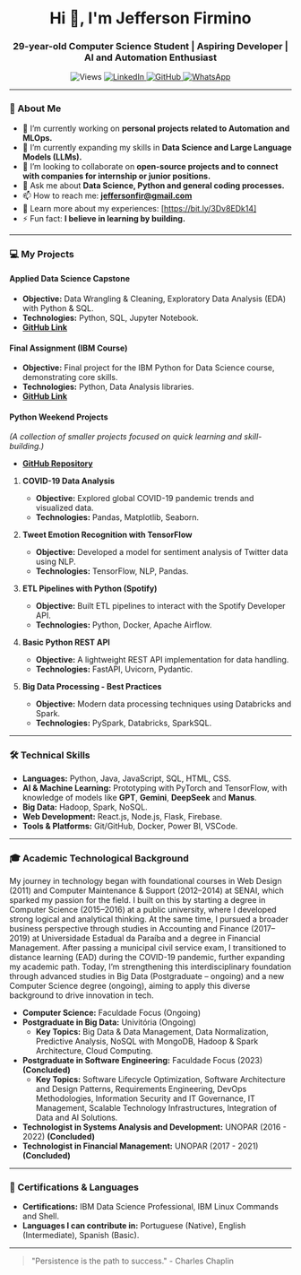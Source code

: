 <h1 align="center">Hi 👋, I'm Jefferson Firmino</h1>

<h3 align="center">29-year-old Computer Science Student | Aspiring Developer | AI and Automation Enthusiast</h3>

<p align="center">
  <img src="https://komarev.com/ghpvc/?username=jeffthedeveloper&label=Profile%20views&color=0e75b6&style=flat" alt="Views"/>
  <a href="https://www.linkedin.com/in/professorjefferson" target="_blank">
    <img alt="LinkedIn" src="https://img.shields.io/badge/LinkedIn-0077B5?style=for-the-badge&logo=linkedin&logoColor=white"/>
  </a>
  <a href="https://github.com/jeffthedeveloper" target="_blank">
    <img alt="GitHub" src="https://img.shields.io/badge/GitHub-100000?style=for-the-badge&logo=github&logoColor=white"/>
  </a>
  <a href="https://api.whatsapp.com/send?phone=83996258911&text=Whatsapp" target="_blank">
    <img alt="WhatsApp" src="https://img.shields.io/badge/WhatsApp-25D366?style=for-the-badge&logo=whatsapp&logoColor=white"/>
  </a>
</p>

---

### 🚀 About Me

- 🔭 I’m currently working on **personal projects related to Automation and MLOps.**
- 🌱 I’m currently expanding my skills in **Data Science and Large Language Models (LLMs).**
- 👯 I’m looking to collaborate on **open-source projects and to connect with companies for internship or junior positions.**
- 💬 Ask me about **Data Science, Python and general coding processes.**
- 📫 How to reach me: **jeffersonfir@gmail.com**
- 📄 Learn more about my experiences: [https://bit.ly/3Dv8EDk14]
- ⚡ Fun fact: **I believe in learning by building.**

---

### 💻 My Projects

#### **Applied Data Science Capstone**
- **Objective:** Data Wrangling & Cleaning, Exploratory Data Analysis (EDA) with Python & SQL.
- **Technologies:** Python, SQL, Jupyter Notebook.
- **[GitHub Link](https://github.com/jeffthedeveloper/Applied-Data-Science-Capstone-End-to-End-Analysis-with-Python-SQL-and-Machine-Learning)**

#### **Final Assignment (IBM Course)**
- **Objective:** Final project for the IBM Python for Data Science course, demonstrating core skills.
- **Technologies:** Python, Data Analysis libraries.
- **[GitHub Link](https://github.com/jeffthedeveloper/Final-Assignment)**

#### **Python Weekend Projects**
*(A collection of smaller projects focused on quick learning and skill-building.)*
- **[GitHub Repository](https://github.com/jeffthedeveloper/Python-Weekend-Projects)**

1.  **COVID-19 Data Analysis**
    - **Objective:** Explored global COVID-19 pandemic trends and visualized data.
    - **Technologies:** Pandas, Matplotlib, Seaborn.

2.  **Tweet Emotion Recognition with TensorFlow**
    - **Objective:** Developed a model for sentiment analysis of Twitter data using NLP.
    - **Technologies:** TensorFlow, NLP, Pandas.

3.  **ETL Pipelines with Python (Spotify)**
    - **Objective:** Built ETL pipelines to interact with the Spotify Developer API.
    - **Technologies:** Python, Docker, Apache Airflow.

4.  **Basic Python REST API**
    - **Objective:** A lightweight REST API implementation for data handling.
    - **Technologies:** FastAPI, Uvicorn, Pydantic.

5.  **Big Data Processing - Best Practices**
    - **Objective:** Modern data processing techniques using Databricks and Spark.
    - **Technologies:** PySpark, Databricks, SparkSQL.

---

### 🛠️ Technical Skills

- **Languages:** Python, Java, JavaScript, SQL, HTML, CSS.
- **AI & Machine Learning:** Prototyping with PyTorch and TensorFlow, with knowledge of models like **GPT**, **Gemini**, **DeepSeek** and **Manus**.
- **Big Data:** Hadoop, Spark, NoSQL.
- **Web Development:** React.js, Node.js, Flask, Firebase.
- **Tools & Platforms:** Git/GitHub, Docker, Power BI, VSCode.

---

### 🎓 Academic Technological Background

My journey in technology began with foundational courses in Web Design (2011) and Computer Maintenance & Support (2012–2014) at SENAI, which sparked my passion for the field. I built on this by starting a degree in Computer Science (2015–2016) at a public university, where I developed strong logical and analytical thinking. At the same time, I pursued a broader business perspective through studies in Accounting and Finance (2017–2019) at Universidade Estadual da Paraíba and a degree in Financial Management. After passing a municipal civil service exam, I transitioned to distance learning (EAD) during the COVID-19 pandemic, further expanding my academic path. Today, I’m strengthening this interdisciplinary foundation through advanced studies in Big Data (Postgraduate – ongoing) and a new Computer Science degree (ongoing), aiming to apply this diverse background to drive innovation in tech.

- **Computer Science:** Faculdade Focus (Ongoing)
- **Postgraduate in Big Data:** Univitória (Ongoing)
    - **Key Topics:** Big Data & Data Management, Data Normalization, Predictive Analysis, NoSQL with MongoDB, Hadoop & Spark Architecture, Cloud Computing.
- **Postgraduate in Software Engineering:** Faculdade Focus (2023) **(Concluded)**
    - **Key Topics:** Software Lifecycle Optimization, Software Architecture and Design Patterns, Requirements Engineering, DevOps Methodologies, Information Security and IT Governance, IT Management, Scalable Technology Infrastructures, Integration of Data and AI Solutions.
- **Technologist in Systems Analysis and Development:** UNOPAR (2016 - 2022) **(Concluded)**
- **Technologist in Financial Management:** UNOPAR (2017 - 2021) **(Concluded)**

---

### 🏅 Certifications & Languages

- **Certifications:** IBM Data Science Professional, IBM Linux Commands and Shell.
- **Languages I can contribute in:** Portuguese (Native), English (Intermediate), Spanish (Basic).

---

> "Persistence is the path to success." - Charles Chaplin
